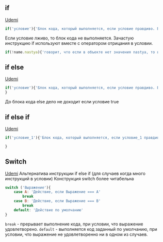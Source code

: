
## if
[Udemi](https://www.udemy.com/course/javascript-ru/learn/lecture/29998086#questions)
```js
if('условие'){'Блок кода, который выполняется, если условие правдиво. Выполняется однократно'}
```
Если условие лживо, то блок кода не выполняется. 
Зачастую инструкцию if используют вместе с оператором отрицания в условии.
```js
if(!name.nastya){'говорит, что если в объекте нет значения nastya, то выполни блок кода'}
```

## if else
[Udemi](https://www.udemy.com/course/javascript-ru/learn/lecture/29998088#questions)
```js
if('условие'){'Блок кода, который выполняется, если условие правдиво. Выполняется однократно'} else { 'Выполняется блок кода если условие ложно'
}
```
До блока кода else дело не доходит если условие true

## if else if
[Udemi]()
```js
if('условие_1'){'Блок кода, который выполняется, если условие_1 правдиво. Выполняется однократно'} else if('условие_2') { 'Выполняется блок кода согласно условию_2, если условие_1 ложно'} else {э

}

```

## Switch
[Udemi](https://www.udemy.com/course/javascript-ru/learn/lecture/29998094#questions)
Альтернатива инструкции if else if (для случаев когда много инструкций в условии)
Конструкция switch более читабельна
```js
switch ('Выражение'){
	case A: 'Действие, если Выражение === A'
		break
	case B: 'Действие, если Выражение === B'
		break
	default: 'Действие по умолчанию'	
}
```
`break` - прерывает выполнение кода, при условии, что выражение удовлетворено.
`default` - выполняется код заданный по умолчанию, при условии, что выражение не удовлетворенно ни в одном из случаев.
